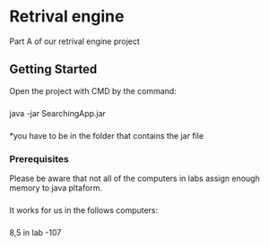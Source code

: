 # Retrival engine

Part A of our retrival engine project

## Getting Started

Open the project with CMD by the command: 
###
java -jar SearchingApp.jar 
###
*you have to be in the folder that contains the jar file

### Prerequisites


Please be aware that not all of the computers in labs assign enough memory to java pltaform.
###
It works for us in the follows computers:
###
8,5 in lab -107
